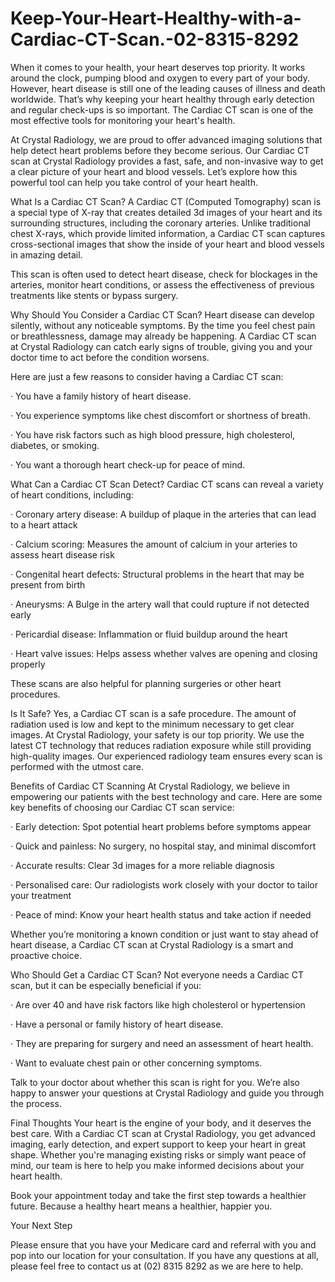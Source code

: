 # Keep-Your-Heart-Healthy-with-a-Cardiac-CT-Scan.-02-8315-8292
When it comes to your health, your heart deserves top priority. It works around the clock, pumping blood and oxygen to every part of your body. However, heart disease is still one of the leading causes of illness and death worldwide. That’s why keeping your heart healthy through early detection and regular check-ups is so important. The Cardiac CT scan is one of the most effective tools for monitoring your heart's health.

At Crystal Radiology, we are proud to offer advanced imaging solutions that help detect heart problems before they become serious. Our Cardiac CT scan at Crystal Radiology provides a fast, safe, and non-invasive way to get a clear picture of your heart and blood vessels. Let’s explore how this powerful tool can help you take control of your heart health.

What Is a Cardiac CT Scan?
A Cardiac CT (Computed Tomography) scan is a special type of X-ray that creates detailed 3d images of your heart and its surrounding structures, including the coronary arteries. Unlike traditional chest X-rays, which provide limited information, a Cardiac CT scan captures cross-sectional images that show the inside of your heart and blood vessels in amazing detail.

This scan is often used to detect heart disease, check for blockages in the arteries, monitor heart conditions, or assess the effectiveness of previous treatments like stents or bypass surgery.

Why Should You Consider a Cardiac CT Scan?
Heart disease can develop silently, without any noticeable symptoms. By the time you feel chest pain or breathlessness, damage may already be happening. A Cardiac CT scan at Crystal Radiology can catch early signs of trouble, giving you and your doctor time to act before the condition worsens.

Here are just a few reasons to consider having a Cardiac CT scan:

·         You have a family history of heart disease.

·         You experience symptoms like chest discomfort or shortness of breath.

·         You have risk factors such as high blood pressure, high cholesterol, diabetes, or smoking.

·         You want a thorough heart check-up for peace of mind.

What Can a Cardiac CT Scan Detect?
Cardiac CT scans can reveal a variety of heart conditions, including:

·         Coronary artery disease: A buildup of plaque in the arteries that can lead to a heart attack

·         Calcium scoring: Measures the amount of calcium in your arteries to assess heart disease risk

·         Congenital heart defects: Structural problems in the heart that may be present from birth

·         Aneurysms: A Bulge in the artery wall that could rupture if not detected early

·         Pericardial disease: Inflammation or fluid buildup around the heart

·         Heart valve issues: Helps assess whether valves are opening and closing properly

These scans are also helpful for planning surgeries or other heart procedures.

Is It Safe?
Yes, a Cardiac CT scan is a safe procedure. The amount of radiation used is low and kept to the minimum necessary to get clear images. At Crystal Radiology, your safety is our top priority. We use the latest CT technology that reduces radiation exposure while still providing high-quality images. Our experienced radiology team ensures every scan is performed with the utmost care.

Benefits of Cardiac CT Scanning
At Crystal Radiology, we believe in empowering our patients with the best technology and care. Here are some key benefits of choosing our Cardiac CT scan service:

·         Early detection: Spot potential heart problems before symptoms appear

·         Quick and painless: No surgery, no hospital stay, and minimal discomfort

·         Accurate results: Clear 3d images for a more reliable diagnosis

·         Personalised care: Our radiologists work closely with your doctor to tailor your treatment

·         Peace of mind: Know your heart health status and take action if needed

Whether you’re monitoring a known condition or just want to stay ahead of heart disease, a Cardiac CT scan at Crystal Radiology is a smart and proactive choice.

Who Should Get a Cardiac CT Scan?
Not everyone needs a Cardiac CT scan, but it can be especially beneficial if you:

·         Are over 40 and have risk factors like high cholesterol or hypertension

·         Have a personal or family history of heart disease.

·         They are preparing for surgery and need an assessment of heart health.

·         Want to evaluate chest pain or other concerning symptoms.

Talk to your doctor about whether this scan is right for you. We’re also happy to answer your questions at Crystal Radiology and guide you through the process.

Final Thoughts
Your heart is the engine of your body, and it deserves the best care. With a Cardiac CT scan at Crystal Radiology, you get advanced imaging, early detection, and expert support to keep your heart in great shape. Whether you're managing existing risks or simply want peace of mind, our team is here to help you make informed decisions about your heart health.

Book your appointment today and take the first step towards a healthier future. Because a healthy heart means a healthier, happier you.

Your Next Step
 

Please ensure that you have your Medicare card and referral with you and pop into our location for your consultation. If you have any questions at all, please feel free to contact us at (02) 8315 8292 as we are here to help.

